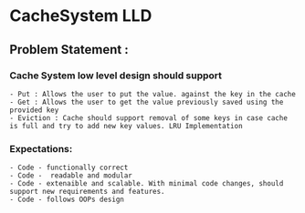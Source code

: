 # CacheSystem LLD
## Problem Statement : 
### Cache System low level design should support
    - Put : Allows the user to put the value. against the key in the cache
    - Get : Allows the user to get the value previously saved using the provided key 
    - Eviction : Cache should support removal of some keys in case cache is full and try to add new key values. LRU Implementation 

### Expectations: 
    - Code - functionally correct 
    - Code -  readable and modular
    - Code - extenaible and scalable. With minimal code changes, should support new requirements and features. 
    - Code - follows OOPs design 



